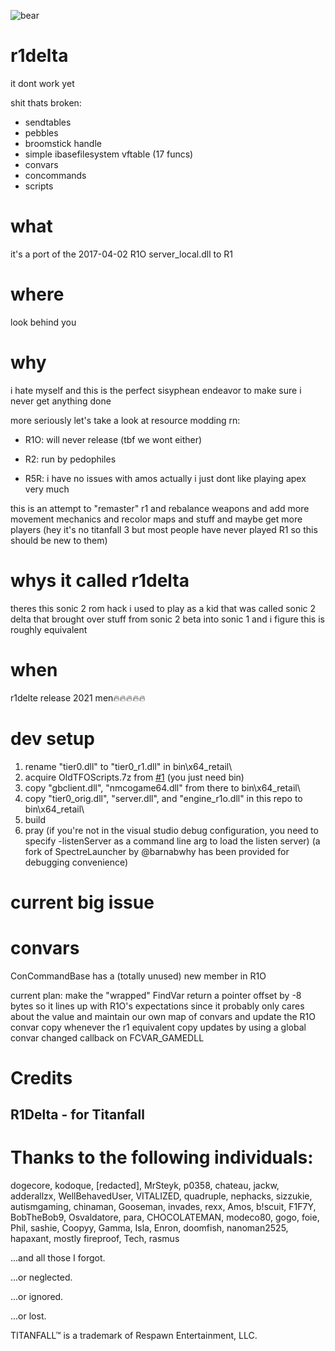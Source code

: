 ![bear](https://github.com/r1delta/r1delta/assets/37985788/41548f20-0878-4e1e-8538-e9be808fc363)

# r1delta

it dont work yet

shit thats broken:
- sendtables
- pebbles
- broomstick handle
- simple ibasefilesystem vftable (17 funcs)
- convars
- concommands
- scripts

# what
it's a port of the 2017-04-02 R1O server_local.dll to R1

# where

look behind you

# why
i hate myself and this is the perfect sisyphean endeavor to make sure i never get anything done

more seriously let's take a look at resource modding rn:

- R1O: will never release (tbf we wont either)

- R2: run by pedophiles

- R5R: i have no issues with amos actually i just dont like playing apex very much

this is an attempt to "remaster" r1 and rebalance weapons and add more movement mechanics and recolor maps and stuff and maybe get more players (hey it's no titanfall 3 but most people have never played R1 so this should be new to them)

# whys it called r1delta

theres this sonic 2 rom hack i used to play as a kid that was called sonic 2 delta that brought over stuff from sonic 2 beta into sonic 1 and i figure this is roughly equivalent

# when

r1delte release 2021 men🔥🔥🔥🔥🔥

# dev setup

1. rename "tier0.dll" to "tier0_r1.dll" in bin\x64_retail\
2. acquire OldTFOScripts.7z from [#1](https://github.com/r1delta/r1delta/issues/1) (you just need bin)
3. copy "gbclient.dll", "nmcogame64.dll" from there to bin\x64_retail\
4. copy "tier0_orig.dll", "server.dll", and "engine_r1o.dll" in this repo to bin\x64_retail\ 
5. build
6. pray (if you're not in the visual studio debug configuration, you need to specify -listenServer as a command line arg to load the listen server)
(a fork of SpectreLauncher by @barnabwhy has been provided for debugging convenience)

# current big issue
# convars
ConCommandBase has a (totally unused) new member in R1O

current plan: make the "wrapped" FindVar return a pointer offset by -8 bytes so it lines up with R1O's expectations since it probably only cares about the value and maintain our own map of convars and update the R1O convar copy whenever the r1 equivalent copy updates by using a global convar changed callback on FCVAR_GAMEDLL


# Credits
## R1Delta - for Titanfall

# Thanks to the following individuals:
<breathe in> dogecore, kodoque, [redacted], MrSteyk, p0358, chateau, jackw, adderallzx, WellBehavedUser, VITALIZED, quadruple, nephacks, sizzukie, autismgaming, chinaman, Gooseman, invades, rexx, Amos, b!scuit, F1F7Y, BobTheBob9, Osvaldatore, para, CHOCOLATEMAN, modeco80, gogo, foie, Phil, sashie, Coopyy, Gamma, Isla, Enron, doomfish, nanoman2525, hapaxant, mostly fireproof, Tech, rasmus <and relax>

...and all those I forgot.

...or neglected.

...or ignored.

...or lost.

TITANFALL™ is a trademark of Respawn Entertainment, LLC. 
